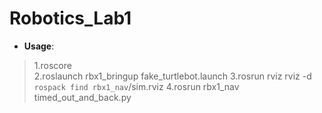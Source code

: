 # Robotics_Lab1

* **Usage**:  
>1.roscore  
>2.roslaunch rbx1_bringup fake_turtlebot.launch
>3.rosrun rviz rviz -d `rospack find rbx1_nav`/sim.rviz
>4.rosrun rbx1_nav timed_out_and_back.py
